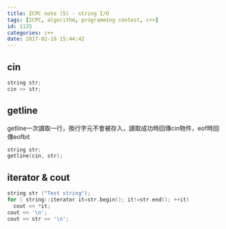```yaml
---
title: ICPC note (5) - string I/O
tags: [ICPC, algorithm, programming contest, c++]
id: 1125
categories: c++
date: 2017-02-18 15:44:42
---
```


## cin

```cpp
string str;
cin >> str;
```

## getline

getline一次讀取一行，換行字元不會被存入，讀取成功時回傳cin物件，eof時回傳eofbit

```cpp
string str;
getline(cin, str);
```

## iterator &amp; cout

```cpp
string str ("Test string");
for ( string::iterator it=str.begin(); it!=str.end(); ++it)
  cout << *it;
cout << '\n';
cout << str << '\n';
```
